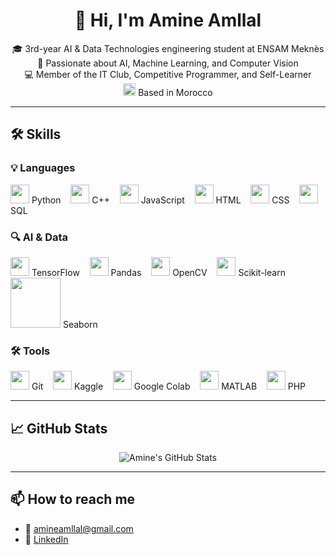 <h1 align="center">👋 Hi, I'm Amine Amllal</h1>

<p align="center">
🎓 3rd-year AI & Data Technologies engineering student at ENSAM Meknès <br>
🚀 Passionate about AI, Machine Learning, and Computer Vision <br>
💻 Member of the IT Club, Competitive Programmer, and Self-Learner <br>
<img width="20" src="https://github.com/csmoore/country-flag-icons/blob/master/country-flags-4x3-svg/ma.svg" alt="nuux_tv" /> Based in Morocco
</p>

---

## 🛠️ Skills

### 💡 Languages  
<p align="left">
  <img src="https://cdn.jsdelivr.net/gh/devicons/devicon/icons/python/python-original.svg" width="30"/> Python &nbsp;&nbsp;
  <img src="https://cdn.jsdelivr.net/gh/devicons/devicon/icons/cplusplus/cplusplus-original.svg" width="30"/> C++ &nbsp;&nbsp;
  <img src="https://cdn.jsdelivr.net/gh/devicons/devicon/icons/javascript/javascript-original.svg" width="30"/> JavaScript &nbsp;&nbsp;
  <img src="https://cdn.jsdelivr.net/gh/devicons/devicon/icons/html5/html5-original.svg" width="30"/> HTML &nbsp;&nbsp;
  <img src="https://cdn.jsdelivr.net/gh/devicons/devicon/icons/css3/css3-original.svg" width="30"/> CSS &nbsp;&nbsp;
  <img src="https://cdn.jsdelivr.net/gh/devicons/devicon/icons/mysql/mysql-original.svg" width="30"/> SQL
</p>

### 🔍 AI & Data  
<p align="left">
  <img src="https://cdn.jsdelivr.net/gh/devicons/devicon/icons/tensorflow/tensorflow-original.svg" width="30"/> TensorFlow &nbsp;&nbsp;
  <img src="https://cdn.jsdelivr.net/gh/devicons/devicon/icons/pandas/pandas-original.svg" width="30"/> Pandas &nbsp;&nbsp;
  <img src="https://cdn.jsdelivr.net/gh/devicons/devicon/icons/opencv/opencv-original.svg" width="30"/> OpenCV &nbsp;&nbsp;
  <img src="https://raw.githubusercontent.com/simple-icons/simple-icons/develop/icons/scikitlearn.svg" width="30"/> Scikit-learn &nbsp;&nbsp;
  <img src="https://seaborn.pydata.org/_static/logo-wide-lightbg.svg" width="80"/> Seaborn
</p>

### 🛠 Tools  
<p align="left">
  <img src="https://cdn.jsdelivr.net/gh/devicons/devicon/icons/git/git-original.svg" width="30"/> Git &nbsp;&nbsp;
  <img src="https://cdn.jsdelivr.net/gh/simple-icons/simple-icons/icons/kaggle.svg" width="30"/> Kaggle &nbsp;&nbsp;
  <img src="https://colab.research.google.com/img/colab_favicon_256px.png" width="30"/> Google Colab &nbsp;&nbsp;
  <img src="https://cdn.jsdelivr.net/gh/devicons/devicon/icons/matlab/matlab-original.svg" width="30"/> MATLAB &nbsp;&nbsp;
  <img src="https://cdn.jsdelivr.net/gh/devicons/devicon/icons/php/php-original.svg" width="30"/> PHP
</p>

---

## 📈 GitHub Stats

<p align="center">
  <img src="https://github-readme-stats.vercel.app/api?username=Amine-Amllal&show_icons=true&theme=radical" alt="Amine's GitHub Stats"/>
</p>

---

## 📫 How to reach me

- 📧 amineamllal@gmail.com  
- 💼 [LinkedIn](https://www.linkedin.com/in/amineamllal/)
